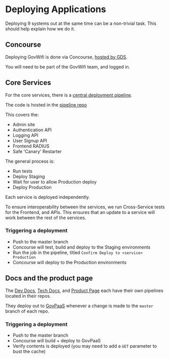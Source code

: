 # Deploying Applications

Deploying 9 systems out at the same time can be a non-trivial task. This should
help explain how we do it.

## Concourse

Deploying GovWifi is done via Concourse, [hosted by GDS][gds_concourse].

You will need to be part of the GovWifi team, and logged in.

## Core Services

For the core services, there is a [central deployment pipeline][concourse_deploy_pipeline].

The code is hosted in the [pipeline repo][concourse_deploy_pipeline_repo]

This covers the:

- Admin site
- Authentication API
- Logging API
- User Signup API
- Frontend RADIUS
- Safe 'Canary' Restarter

The general process is:

- Run tests
- Deploy Staging
- Wait for user to allow Production deploy
- Deploy Production

Each service is deployed independently.

To ensure interoperability between the services, we run Cross-Service tests for the Frontend, and APIs.
This ensures that an update to a service will work between the rest of the services.

### Triggering a deployment

- Push to the master branch
- Concourse will test, build and deploy to the Staging environments
- Run the job in the pipeline, titled `Confirm Deploy to <service> Production`
- Concourse will deploy to the Production environments

## Docs and the product page

The [Dev Docs][dev-docs-repo], [Tech Docs][tech-docs-repo], and [Product Page][product-page-repo] each have their
own pipelines located in their repos.

They deploy out to [GovPaaS][govpaas] whenever a change is made to the `master` branch of each repo.

### Triggering a deployment

- Push to the master branch
- Concourse will build + deploy to GovPaaS
- Verify contents is deployed (you may need to add a `GET` parameter to bust the cache)


[gds_concourse]: https://cd.gds-reliability.engineering/
[concourse_deploy_pipeline]: https://cd.gds-reliability.engineering/teams/govwifi/pipelines/deploy
[concourse_deploy_pipeline_repo]: https://github.com/alphagov/govwifi-concourse-deploy-pipeline
[dev-docs-repo]: https://github.com/alphagov/govwifi-dev-docs
[tech-docs-repo]: https://github.com/alphagov/govwifi-tech-docs
[product-page-repo]: https://github.com/alphagov/govwifi-product-page
[govpaas]: https://www.cloud.service.gov.uk/
